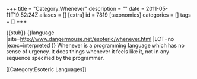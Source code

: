 +++
title = "Category:Whenever"
description = ""
date = 2011-05-11T19:52:24Z
aliases = []
[extra]
id = 7819
[taxonomies]
categories = []
tags = []
+++

{{stub}}
{{language
|site=http://www.dangermouse.net/esoteric/whenever.html
|LCT=no
|exec=interpreted
}}
Whenever is a programming language which has no sense of urgency. It does things whenever it feels like it, not in any sequence specified by the programmer.

[[Category:Esoteric Languages]]
